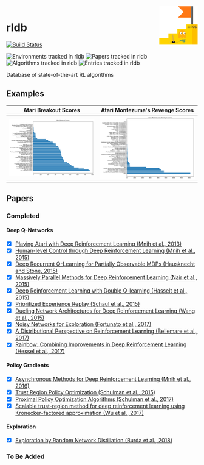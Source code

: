 <img src="docs/rldb.png" align="right" width="20%"/>

# rldb

[![Build Status](https://travis-ci.com/seungjaeryanlee/rldb.svg?branch=master)](https://travis-ci.com/seungjaeryanlee/rldb)

![Environments tracked in rldb](https://img.shields.io/badge/environments-65-blue.svg)
![Papers tracked in rldb](https://img.shields.io/badge/papers-15-blue.svg)
![Algorithms tracked in rldb](https://img.shields.io/badge/algorithms-57-blue.svg)
![Entries tracked in rldb](https://img.shields.io/badge/entries-2531-blue.svg)

Database of state-of-the-art RL algorithms

## Examples

| Atari Breakout Scores                              | Atari Montezuma's Revenge Scores                                       |
|:--------------------------------------------------:|:----------------------------------------------------------------------:|
| ![Atari Breakout Scores](/docs/atari-breakout.png) | ![Atari Montezuma's Revenge Scores](/docs/atari-montezuma-revenge.png) |

## Papers

### Completed

#### Deep Q-Networks

- [x] [Playing Atari with Deep Reinforcement Learning (Mnih et al., 2013)](https://arxiv.org/abs/1312.5602)
- [x] [Human-level Control through Deep Reinforcement Learning (Mnih et al., 2015)](https://deepmind.com/research/dqn/)
- [x] [Deep Recurrent Q-Learning for Partially Observable MDPs (Hausknecht and Stone, 2015)](https://arxiv.org/abs/1507.06527)
- [x] [Massively Parallel Methods for Deep Reinforcement Learning (Nair et al., 2015)](https://arxiv.org/abs/1507.04296)
- [x] [Deep Reinforcement Learning with Double Q-learning (Hasselt et al., 2015)](https://arxiv.org/abs/1509.06461)
- [x] [Prioritized Experience Replay (Schaul et al., 2015)](https://arxiv.org/abs/1511.05952)
- [x] [Dueling Network Architectures for Deep Reinforcement Learning (Wang et al., 2015)](https://arxiv.org/abs/1511.06581)
- [x] [Noisy Networks for Exploration (Fortunato et al., 2017)](https://arxiv.org/abs/1706.10295)
- [x] [A Distributional Perspective on Reinforcement Learning (Bellemare et al., 2017)](https://arxiv.org/abs/1707.06887)
- [x] [Rainbow: Combining Improvements in Deep Reinforcement Learning (Hessel et al., 2017)](https://arxiv.org/abs/1710.02298)

#### Policy Gradients

- [x] [Asynchronous Methods for Deep Reinforcement Learning (Mnih et al., 2016)](https://arxiv.org/abs/1602.01783)
- [x] [Trust Region Policy Optimization (Schulman et al., 2015)](https://arxiv.org/abs/1502.05477)
- [x] [Proximal Policy Optimization Algorithms (Schulman et al., 2017)](https://arxiv.org/abs/1707.06347)
- [x] [Scalable trust-region method for deep reinforcement learning using Kronecker-factored approximation (Wu et al., 2017)](https://arxiv.org/abs/1708.05144)

#### Exploration

- [x] [Exploration by Random Network Distillation (Burda et al., 2018)](https://arxiv.org/abs/1810.12894)

### To Be Added
